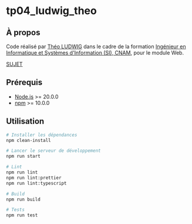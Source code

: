 # tp04_ludwig_theo

## À propos

Code réalisé par [Théo LUDWIG](https://theoludwig.fr) dans le cadre de la formation [Ingénieur en Informatique et Systèmes d'Information (SI), CNAM](https://www.itii-alsace.fr/formations/informatique-et-systemes-dinformation-le-cnam/), pour le module Web.

[SUJET](./SUJET.md)

## Prérequis

- [Node.js](https://nodejs.org/) >= 20.0.0
- [npm](https://www.npmjs.com/) >= 10.0.0

## Utilisation

```sh
# Installer les dépendances
npm clean-install

# Lancer le serveur de développement
npm run start

# Lint
npm run lint
npm run lint:prettier
npm run lint:typescript

# Build
npm run build

# Tests
npm run test
```

